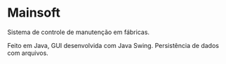 # Mainsoft

Sistema de controle de manutenção em fábricas.

Feito em Java, GUI desenvolvida com Java Swing. Persistência de dados com arquivos.

